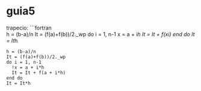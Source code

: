 # guia5

trapecio:
    ```fortran              
    h = (b-a)/n
    It = (f(a)+f(b))/2._wp
    do i = 1, n-1
      x = a + i*h
      It = It + f(xi)
    end do
    It = It*h
    
    h = (b-a)/n
    It = (f(a)+f(b))/2._wp
    do i = 1, n-1
      !x = a + i*h
      It = It + f(a + i*h)
    end do
    It = It*h
```

